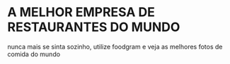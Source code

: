 # A MELHOR EMPRESA DE RESTAURANTES DO MUNDO

nunca mais se sinta sozinho, utilize foodgram e veja as melhores fotos de comida do mundo

